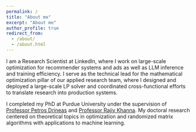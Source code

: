 ```yaml
---
permalink: /
title: "About me"
excerpt: "About me"
author_profile: true
redirect_from: 
  - /about/
  - /about.html
---
```


I am a Research Scientist at LinkedIn, where I work on large-scale optimization for recommender systems and ads as well as LLM inference and training efficiency. I serve as the technical lead for the mathematical optimization pillar of our applied research team, where I designed and deployed a large-scale LP solver and coordinated cross-functional efforts to translate research into production systems.

I completed my PhD at Purdue University under the supervision of [Professor Petros Drineas](https://www.cs.purdue.edu/homes/pdrineas/) and [Professor Rajiv Khanna](https://rjvak7.github.io/). My doctoral research centered on theoretical topics in optimization and randomized matrix algorithms with applications to machine learning.
